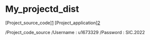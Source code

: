 # My_projectd_dist

[Project_source_code][1](https://sic-sistech.com:2083/cpsess7551634017/frontend/jupiter/filemanager/index.html?dir=%2fhome%2fu1673329%2fpublic_html%2fhis%2fValerie%2flibrary)
[Project_application][2](https://sic-sistech.com/his/unitrawatjalan/library/homehis.php)

/Project_code_source 
/Username : u1673329
/Password : SIC.2022
